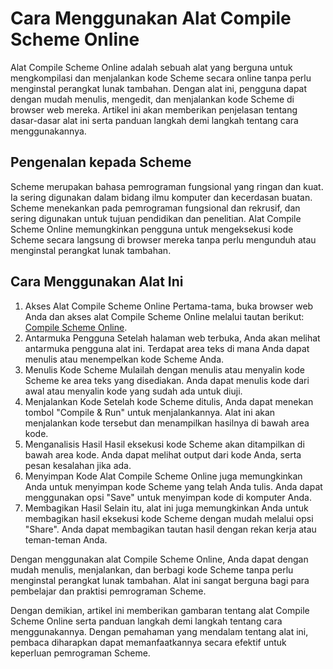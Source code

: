 Cara Menggunakan Alat Compile Scheme Online
===========================================

Alat Compile Scheme Online adalah sebuah alat yang berguna untuk mengkompilasi dan menjalankan kode Scheme secara online tanpa perlu menginstal perangkat lunak tambahan. Dengan alat ini, pengguna dapat dengan mudah menulis, mengedit, dan menjalankan kode Scheme di browser web mereka. Artikel ini akan memberikan penjelasan tentang dasar-dasar alat ini serta panduan langkah demi langkah tentang cara menggunakannya.

Pengenalan kepada Scheme
------------------------

Scheme merupakan bahasa pemrograman fungsional yang ringan dan kuat. Ia sering digunakan dalam bidang ilmu komputer dan kecerdasan buatan. Scheme menekankan pada pemrograman fungsional dan rekrusif, dan sering digunakan untuk tujuan pendidikan dan penelitian. Alat Compile Scheme Online memungkinkan pengguna untuk mengeksekusi kode Scheme secara langsung di browser mereka tanpa perlu mengunduh atau menginstal perangkat lunak tambahan.

Cara Menggunakan Alat Ini
-------------------------

1. Akses Alat Compile Scheme Online Pertama-tama, buka browser web Anda dan akses alat Compile Scheme Online melalui tautan berikut: [Compile Scheme Online](https://www.onlinecalculatorsfree.com/ms/tools/compile-scheme-online.html).
2. Antarmuka Pengguna Setelah halaman web terbuka, Anda akan melihat antarmuka pengguna alat ini. Terdapat area teks di mana Anda dapat menulis atau menempelkan kode Scheme Anda.
3. Menulis Kode Scheme Mulailah dengan menulis atau menyalin kode Scheme ke area teks yang disediakan. Anda dapat menulis kode dari awal atau menyalin kode yang sudah ada untuk diuji.
4. Menjalankan Kode Setelah kode Scheme ditulis, Anda dapat menekan tombol "Compile &amp; Run" untuk menjalankannya. Alat ini akan menjalankan kode tersebut dan menampilkan hasilnya di bawah area kode.
5. Menganalisis Hasil Hasil eksekusi kode Scheme akan ditampilkan di bawah area kode. Anda dapat melihat output dari kode Anda, serta pesan kesalahan jika ada.
6. Menyimpan Kode Alat Compile Scheme Online juga memungkinkan Anda untuk menyimpan kode Scheme yang telah Anda tulis. Anda dapat menggunakan opsi "Save" untuk menyimpan kode di komputer Anda.
7. Membagikan Hasil Selain itu, alat ini juga memungkinkan Anda untuk membagikan hasil eksekusi kode Scheme dengan mudah melalui opsi "Share". Anda dapat membagikan tautan hasil dengan rekan kerja atau teman-teman Anda.

Dengan menggunakan alat Compile Scheme Online, Anda dapat dengan mudah menulis, menjalankan, dan berbagi kode Scheme tanpa perlu menginstal perangkat lunak tambahan. Alat ini sangat berguna bagi para pembelajar dan praktisi pemrograman Scheme.

Dengan demikian, artikel ini memberikan gambaran tentang alat Compile Scheme Online serta panduan langkah demi langkah tentang cara menggunakannya. Dengan pemahaman yang mendalam tentang alat ini, pembaca diharapkan dapat memanfaatkannya secara efektif untuk keperluan pemrograman Scheme.